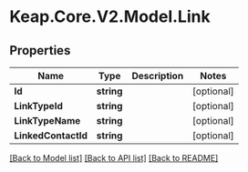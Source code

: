 # Keap.Core.V2.Model.Link

## Properties

Name | Type | Description | Notes
------------ | ------------- | ------------- | -------------
**Id** | **string** |  | [optional] 
**LinkTypeId** | **string** |  | [optional] 
**LinkTypeName** | **string** |  | [optional] 
**LinkedContactId** | **string** |  | [optional] 

[[Back to Model list]](../README.md#documentation-for-models) [[Back to API list]](../README.md#documentation-for-api-endpoints) [[Back to README]](../README.md)

